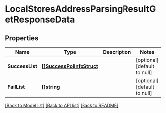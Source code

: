 # LocalStoresAddressParsingResultGetResponseData

## Properties
Name | Type | Description | Notes
------------ | ------------- | ------------- | -------------
**SuccessList** | [**[]SuccessPoiInfoStruct**](success_poi_info_struct.md) |  | [optional] [default to null]
**FailList** | **[]string** |  | [optional] [default to null]

[[Back to Model list]](../README.md#documentation-for-models) [[Back to API list]](../README.md#documentation-for-api-endpoints) [[Back to README]](../README.md)


